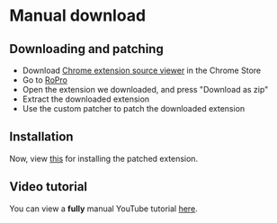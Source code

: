 # Manual download

## Downloading and patching
- Download [Chrome extension source viewer](https://chrome.google.com/webstore/detail/chrome-extension-source-v/jifpbeccnghkjeaalbbjmodiffmgedin) in the Chrome Store
- Go to [RoPro](https://chrome.google.com/webstore/detail/ropro-enhance-your-roblox/adbacgifemdbhdkfppmeilbgppmhaobf?hl=en-GB)
- Open the extension we downloaded, and press "Download as zip"
- Extract the downloaded extension
- Use the custom patcher to patch the downloaded extension

## Installation
Now, view [this](installing.md) for installing the patched extension.

## Video tutorial
You can view a **fully** manual YouTube tutorial [here](https://youtu.be/GHPSL0IMeww).